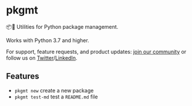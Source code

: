 # pkgmt

📦🐍 Utilities for Python package management.

Works with Python 3.7 and higher.

For support, feature requests, and product updates: [join our community](https://ploomber.io/community) or follow us on [Twitter](https://twitter.com/ploomber)/[LinkedIn](https://www.linkedin.com/company/ploomber/).

## Features

* `pkgmt new` create a new package
* `pkgmt test-md` test a `README.md` file
